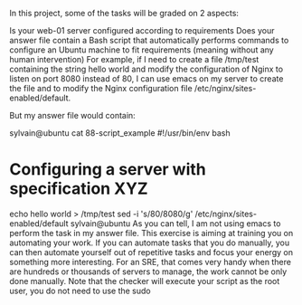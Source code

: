 In this project, some of the tasks will be graded on 2 aspects:

Is your web-01 server configured according to requirements
Does your answer file contain a Bash script that automatically performs commands to configure an Ubuntu machine to fit requirements (meaning without any human intervention)
For example, if I need to create a file /tmp/test containing the string hello world and modify the configuration of Nginx to listen on port 8080 instead of 80, I can use emacs on my server to create the file and to modify the Nginx configuration file /etc/nginx/sites-enabled/default.

But my answer file would contain:

sylvain@ubuntu cat 88-script_example
#!/usr/bin/env bash
# Configuring a server with specification XYZ
echo hello world > /tmp/test
sed -i 's/80/8080/g' /etc/nginx/sites-enabled/default
sylvain@ubuntu
As you can tell, I am not using emacs to perform the task in my answer file. This exercise is aiming at training you on automating your work. If you can automate tasks that you do manually, you can then automate yourself out of repetitive tasks and focus your energy on something more interesting. For an SRE, that comes very handy when there are hundreds or thousands of servers to manage, the work cannot be only done manually. Note that the checker will execute your script as the root user, you do not need to use the sudo
